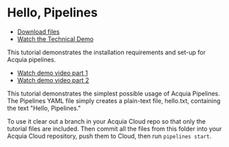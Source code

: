 # Hello, Pipelines

* [Download files](http://tutorials.pipeline-dev.services.acquia.io/pipelinestutorial101.zip)
* [Watch the Technical Demo](https://player.vimeo.com/video/176788095)

This tutorial demonstrates the installation requirements and set-up for Acquia pipelines.

* [Watch demo video part 1](https://player.vimeo.com/video/184398691)
* [Watch demo video part 2](https://player.vimeo.com/video/184398694)

This tutorial demonstrates the simplest possible usage of Acquia Pipelines. The Pipelines YAML file simply creates a plain-text file,
hello.txt, containing the text "Hello, Pipelines."

To use it clear out a branch in your Acquia Cloud repo so that only the tutorial files are included.
Then commit all the files from this folder into your Acquia Cloud repository, push them to Cloud, then run ```pipelines start```.

